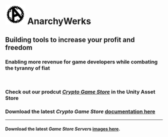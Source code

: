 # ![](AnarchyIconSmall.png) AnarchyWerks
## Building tools to increase your profit and freedom

### Enabling more revenue for game developers while combating the tyranny of fiat

<br>

### Check out our prodcut [*Crypto Game Store*](https://u3d.as/3BvW) in the Unity Asset Store

### Download the latest *Crypto Game Store* [documentation here](releases/CryptoGameStore.pdf)
----
#### Download the latest *Game Store Server*s [images here](https://drive.proton.me/urls/DB6G0BVECM#eecuIVvNqJLV).
